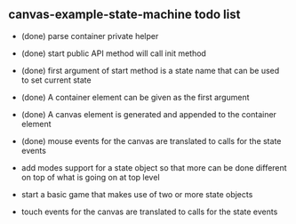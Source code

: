 ## canvas-example-state-machine todo list

* (done) parse container private helper
* (done) start public API method will call init method
* (done) first argument of start method is a state name that can be used to set current state
* (done) A container element can be given as the first argument
* (done) A canvas element is generated and appended to the container element 
* (done) mouse events for the canvas are translated to calls for the state events
* add modes support for a state object so that more can be done different on top of what is going on at top level


* start a basic game that makes use of two or more state objects

* touch events for the canvas are translated to calls for the state events
